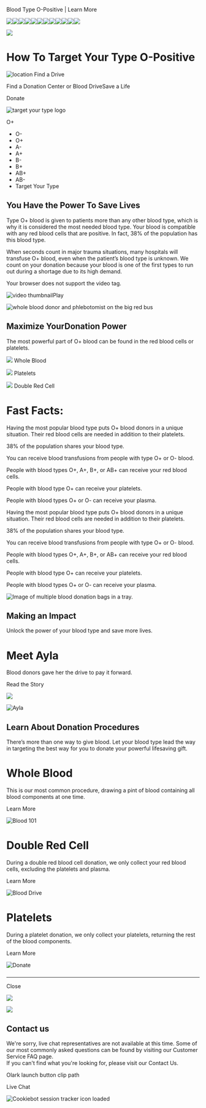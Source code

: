 Blood Type O-Positive | Learn More 

![](https://d.adroll.com/cm/b/out?adroll_fpc=57fe2a162d8549eaa46e1bc5852b5df6-1751379858168&flg=1&pv=63136958379.05781&arrfrr=https%3A%2F%2Fwww.oneblood.org%2Fgive-blood%2Fblood-types%2Fo-positive.html&advertisable=4V6SPSUFKVD2LNRWXAR54S)![](https://d.adroll.com/cm/bombora/out?adroll_fpc=57fe2a162d8549eaa46e1bc5852b5df6-1751379858168&flg=1&pv=63136958379.05781&arrfrr=https%3A%2F%2Fwww.oneblood.org%2Fgive-blood%2Fblood-types%2Fo-positive.html&advertisable=4V6SPSUFKVD2LNRWXAR54S)![](https://d.adroll.com/cm/experian/out?adroll_fpc=57fe2a162d8549eaa46e1bc5852b5df6-1751379858168&flg=1&pv=63136958379.05781&arrfrr=https%3A%2F%2Fwww.oneblood.org%2Fgive-blood%2Fblood-types%2Fo-positive.html&advertisable=4V6SPSUFKVD2LNRWXAR54S)![](https://d.adroll.com/cm/g/out?adroll_fpc=57fe2a162d8549eaa46e1bc5852b5df6-1751379858168&flg=1&pv=63136958379.05781&arrfrr=https%3A%2F%2Fwww.oneblood.org%2Fgive-blood%2Fblood-types%2Fo-positive.html&advertisable=4V6SPSUFKVD2LNRWXAR54S)![](https://d.adroll.com/cm/index/out?adroll_fpc=57fe2a162d8549eaa46e1bc5852b5df6-1751379858168&flg=1&pv=63136958379.05781&arrfrr=https%3A%2F%2Fwww.oneblood.org%2Fgive-blood%2Fblood-types%2Fo-positive.html&advertisable=4V6SPSUFKVD2LNRWXAR54S)![](https://d.adroll.com/cm/n/out?adroll_fpc=57fe2a162d8549eaa46e1bc5852b5df6-1751379858168&flg=1&pv=63136958379.05781&arrfrr=https%3A%2F%2Fwww.oneblood.org%2Fgive-blood%2Fblood-types%2Fo-positive.html&advertisable=4V6SPSUFKVD2LNRWXAR54S)![](https://d.adroll.com/cm/o/out?adroll_fpc=57fe2a162d8549eaa46e1bc5852b5df6-1751379858168&flg=1&pv=63136958379.05781&arrfrr=https%3A%2F%2Fwww.oneblood.org%2Fgive-blood%2Fblood-types%2Fo-positive.html&advertisable=4V6SPSUFKVD2LNRWXAR54S)![](https://d.adroll.com/cm/outbrain/out?adroll_fpc=57fe2a162d8549eaa46e1bc5852b5df6-1751379858168&flg=1&pv=63136958379.05781&arrfrr=https%3A%2F%2Fwww.oneblood.org%2Fgive-blood%2Fblood-types%2Fo-positive.html&advertisable=4V6SPSUFKVD2LNRWXAR54S)![](https://d.adroll.com/cm/pubmatic/out?adroll_fpc=57fe2a162d8549eaa46e1bc5852b5df6-1751379858168&flg=1&pv=63136958379.05781&arrfrr=https%3A%2F%2Fwww.oneblood.org%2Fgive-blood%2Fblood-types%2Fo-positive.html&advertisable=4V6SPSUFKVD2LNRWXAR54S)![](https://d.adroll.com/cm/taboola/out?adroll_fpc=57fe2a162d8549eaa46e1bc5852b5df6-1751379858168&flg=1&pv=63136958379.05781&arrfrr=https%3A%2F%2Fwww.oneblood.org%2Fgive-blood%2Fblood-types%2Fo-positive.html&advertisable=4V6SPSUFKVD2LNRWXAR54S)![](https://d.adroll.com/cm/triplelift/out?adroll_fpc=57fe2a162d8549eaa46e1bc5852b5df6-1751379858168&flg=1&pv=63136958379.05781&arrfrr=https%3A%2F%2Fwww.oneblood.org%2Fgive-blood%2Fblood-types%2Fo-positive.html&advertisable=4V6SPSUFKVD2LNRWXAR54S)![](https://d.adroll.com/cm/x/out?adroll_fpc=57fe2a162d8549eaa46e1bc5852b5df6-1751379858168&flg=1&pv=63136958379.05781&arrfrr=https%3A%2F%2Fwww.oneblood.org%2Fgive-blood%2Fblood-types%2Fo-positive.html&advertisable=4V6SPSUFKVD2LNRWXAR54S)

![](https://x.adroll.com/attribution/trigger?fpc=57fe2a162d8549eaa46e1bc5852b5df6&advertisable_eid=4V6SPSUFKVD2LNRWXAR54S&conversion_type=PageView&conversion_value=0.0&currency=USC&flg=1&pv=63136958379.05781&arrfrr=https%3A%2F%2Fwww.oneblood.org%2Fgive-blood%2Fblood-types%2Fo-positive.html)

# How To Target Your Type O-Positive

 ![location](/etc.clientlibs/oneblood/clientlibs/clientlib-site/resources/images/Location-red.svg)  Find a Drive

Find a Donation Center or Blood DriveSave a Life

Donate

![target your type logo](https://oneblood.scene7.com/is/image/oneblood/target-your-type-logo?qlt=82&ts=1729696983628&fmt=png-alpha&dpr=off "Print")

O+

*   O-
*   O+
*   A-
*   A+
*   B-
*   B+
*   AB+
*   AB-
*   Target Your Type

## You Have the Power To Save Lives

Type O+ blood is given to patients more than any other blood type, which is why it is considered the most needed blood type. Your blood is compatible with any red blood cells that are positive. In fact, 38% of the population has this blood type.  
  
When seconds count in major trauma situations, many hospitals will transfuse O+ blood, even when the patient’s blood type is unknown. We count on your donation because your blood is one of the first types to run out during a shortage due to its high demand.

  Your browser does not support the video tag.

![video thumbnail](/content/dam/oneblood/graphics/video-covers/video-cover-Opos.png)Play

![whole blood donor and phlebotomist on the big red bus](https://oneblood.scene7.com/is/image/oneblood/donor-and-phlebotomist-178546%3A50-50-Card-DESK?ts=1729696987368&dpr=off)

## Maximize YourDonation Power

The most powerful part of O+ blood can be found in the red blood cells or platelets.

 ![](/content/dam/oneblood/icons/icon-whole-blood.svg) Whole Blood 

 ![](/content/dam/oneblood/icons/icon-platelet.svg) Platelets 

 ![](/content/dam/oneblood/icons/icon-double-red.svg) Double Red Cell 

# Fast Facts:

 

Having the most popular blood type puts O+ blood donors in a unique situation. Their red blood cells are needed in addition to their platelets.

 

38% of the population shares your blood type.

 

You can receive blood transfusions from people with type O+ or O- blood.

 

People with blood types O+, A+, B+, or AB+ can receive your red blood cells.

 

People with blood type O+ can receive your platelets.

 

People with blood types O+ or O- can receive your plasma.

 

Having the most popular blood type puts O+ blood donors in a unique situation. Their red blood cells are needed in addition to their platelets.

38% of the population shares your blood type.

You can receive blood transfusions from people with type O+ or O- blood.

People with blood types O+, A+, B+, or AB+ can receive your red blood cells.

People with blood type O+ can receive your platelets.

People with blood types O+ or O- can receive your plasma.

![Image of multiple blood donation bags in a tray.](https://oneblood.scene7.com/is/image/oneblood/blood-bags-Opos-9067)

## Making an Impact

Unlock the power of your blood type and save more lives.

# Meet Ayla

Blood donors gave her the drive to pay it forward.

Read the Story

 ![](/content/dam/oneblood/marketing/stories/share-your-story/recipient/ayla-cbcc-8-MOB.jpg)

![Ayla](https://oneblood.scene7.com/is/image/oneblood/ayla-cbcc-8-NEW?qlt=82&ts=1729697060066&dpr=off)

## Learn About Donation Procedures

There’s more than one way to give blood. Let your blood type lead the way in targeting the best way for you to donate your powerful lifesaving gift.

# Whole Blood

This is our most common procedure, drawing a pint of blood containing all blood components at one time.

Learn More

![Blood 101](https://oneblood.scene7.com/is/content/oneblood/icon-whole-blood?ts=1729697137943&$IconSmall$&dpr=off)

# Double Red Cell

During a double red blood cell donation, we only collect your red blood cells, excluding the platelets and plasma.

Learn More

![Blood Drive](https://oneblood.scene7.com/is/content/oneblood/icon-double-red?ts=1729697135365&$IconSmall$&dpr=off)

# Platelets

During a platelet donation, we only collect your platelets, returning the rest of the blood components.

Learn More

![Donate](https://oneblood.scene7.com/is/content/oneblood/icon-platelet?ts=1729697135161&$IconSmall$&dpr=off)

##### 

* * *

 Close 

![](https://data.adxcel-ec2.com/pixel/?ad_log=referer&action=content&pixid=d42d7a50-8720-4af0-92e9-eaef21550808)

![](https://bat.bing.com/action/0?ti=56352197&tm=al001&Ver=2&mid=5df4124e-f68e-4abb-8245-a146a2613dc3&bo=2&sid=1dfd4780568211f0abda19b1576077ab&vid=1dfd4ca0568211f0b61a297b467cf0ae&vids=0&msclkid=N&uach=pv%3D19.0.0&pi=918639831&lg=en-US&sw=1536&sh=864&sc=24&nwd=1&tl=Blood%20Type%20O-Positive%20%7C%20Learn%20More&p=https%3A%2F%2Fwww.oneblood.org%2Fgive-blood%2Fblood-types%2Fo-positive.html&r=&lt=2202&pt=1751380888042,,,,,8,8,8,8,8,,11,189,191,193,1624,1625,2202,,,&pn=0,0&mtp=1&evt=pageLoad&sv=1&asc=G&cdb=AQIT&rn=734026)

## Contact us

We're sorry, live chat representatives are not available at this time. Some of our most commonly asked questions can be found by visiting our Customer Service FAQ page.  
If you can't find what you're looking for, please visit our Contact Us.

Olark launch button clip path

Live Chat

![Cookiebot session tracker icon loaded](https://imgsct.cookiebot.com/1.gif?dgi=0f23623f-34b4-4ae5-a0d0-3e3fc93fef65)